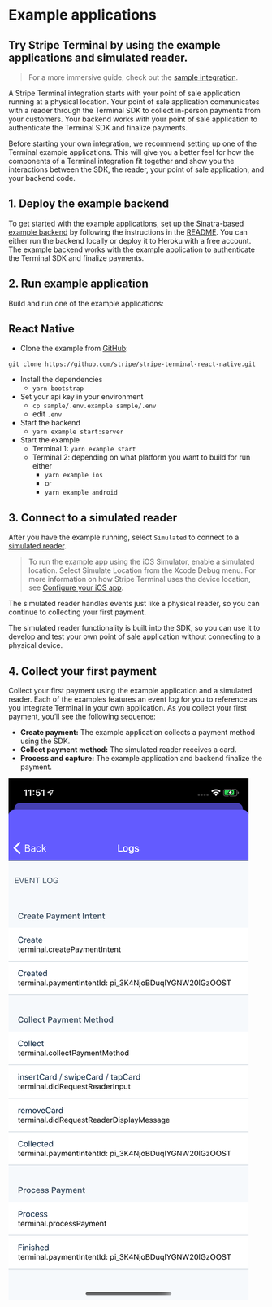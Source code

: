 # Example applications

## Try Stripe Terminal by using the example applications and simulated reader.

> For a more immersive guide, check out the [sample integration](https://stripe.com/docs/terminal/integration-builder).

A Stripe Terminal integration starts with your point of sale application running at a physical location. Your point of sale application communicates with a reader through the Terminal SDK to collect in-person payments from your customers. Your backend works with your point of sale application to authenticate the Terminal SDK and finalize payments.

Before starting your own integration, we recommend setting up one of the Terminal example applications. This will give you a better feel for how the components of a Terminal integration fit together and show you the interactions between the SDK, the reader, your point of sale application, and your backend code.

## 1. Deploy the example backend

To get started with the example applications, set up the Sinatra-based [example backend](https://github.com/stripe/example-terminal-backend) by following the instructions in the [README](https://github.com/stripe/example-terminal-backend). You can either run the backend locally or deploy it to Heroku with a free account. The example backend works with the example application to authenticate the Terminal SDK and finalize payments.

## 2. Run example application

Build and run one of the example applications:

## React Native

- Clone the example from [GitHub](https://github.com/stripe/stripe-terminal-react-native):

```
git clone https://github.com/stripe/stripe-terminal-react-native.git
```

- Install the dependencies
  - `yarn bootstrap`
- Set your api key in your environment
  - `cp sample/.env.example sample/.env`
  - edit `.env`
- Start the backend
  - `yarn example start:server`
- Start the example
  - Terminal 1: `yarn example start`
  - Terminal 2: depending on what platform you want to build for run either
    - `yarn example ios`
    - or
    - `yarn example android`

## 3. Connect to a simulated reader

After you have the example running, select `Simulated` to connect to a [simulated reader](https://stripe.com/docs/terminal/references/testing#simulated-reader).

> To run the example app using the iOS Simulator, enable a simulated location. Select Simulate Location from the Xcode Debug menu. For more information on how Stripe Terminal uses the device location, see [Configure your iOS app](./set-up-your-sdk.md#configure-your-app).

The simulated reader handles events just like a physical reader, so you can continue to collecting your first payment.

The simulated reader functionality is built into the SDK, so you can use it to develop and test your own point of sale application without connecting to a physical device.

## 4. Collect your first payment

Collect your first payment using the example application and a simulated reader. Each of the examples features an event log for you to reference as you integrate Terminal in your own application. As you collect your first payment, you’ll see the following sequence:

- **Create payment:** The example application collects a payment method using the SDK.
- **Collect payment method:** The simulated reader receives a card.
- **Process and capture:** The example application and backend finalize the payment.

![example screen](./assets/log-screen.png)
